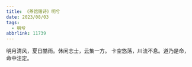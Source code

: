 ```yaml
---
title: 《茶馆赠诗》明兮
date: 2023/08/03
tags:
  - 明兮
abbrlink: 11739
---
```

明月清风，夏日酷雨。休闲志士，云集一方。
卡空悠荡，川流不息。道乃是命，命中注定。
